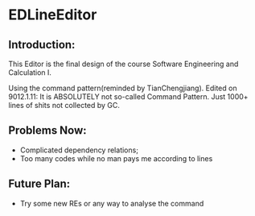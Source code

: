 # EDLineEditor
## Introduction:
This Editor is the final design of the course Software Engineering and Calculation I. 

Using the command pattern(reminded by TianChengjiang).
Edited on 9012.1.11: It is ABSOLUTELY not so-called Command Pattern. Just 1000+ lines of shits not collected by GC.
## Problems Now:
+ Complicated dependency relations;
+ Too many codes while no man pays me according to lines
## Future Plan:
* Try some new REs or any way to analyse the command     

